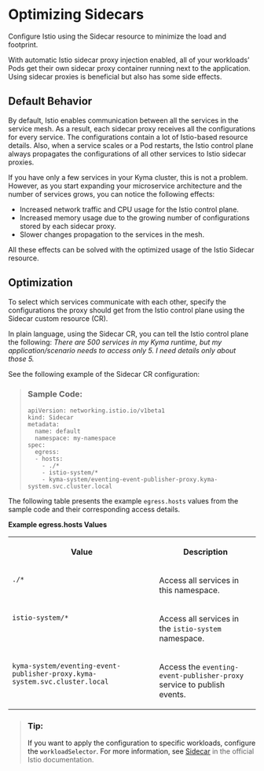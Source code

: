 <!-- loio8f4471de8a0d433aa9f688e599cfe2c0 -->

# Optimizing Sidecars

Configure Istio using the Sidecar resource to minimize the load and footprint.

With automatic Istio sidecar proxy injection enabled, all of your workloads’ Pods get their own sidecar proxy container running next to the application. Using sidecar proxies is beneficial but also has some side effects.



<a name="loio8f4471de8a0d433aa9f688e599cfe2c0__section_xwz_15p_tdc"/>

## **Default Behavior**

By default, Istio enables communication between all the services in the service mesh. As a result, each sidecar proxy receives all the configurations for every service. The configurations contain a lot of Istio-based resource details. Also, when a service scales or a Pod restarts, the Istio control plane always propagates the configurations of all other services to Istio sidecar proxies.

If you have only a few services in your Kyma cluster, this is not a problem. However, as you start expanding your microservice architecture and the number of services grows, you can notice the following effects:

-   Increased network traffic and CPU usage for the Istio control plane.
-   Increased memory usage due to the growing number of configurations stored by each sidecar proxy.
-   Slower changes propagation to the services in the mesh.

All these effects can be solved with the optimized usage of the Istio Sidecar resource.



<a name="loio8f4471de8a0d433aa9f688e599cfe2c0__section_uqr_25p_tdc"/>

## **Optimization**

To select which services communicate with each other, specify the configurations the proxy should get from the Istio control plane using the Sidecar custom resource \(CR\).

In plain language, using the Sidecar CR, you can tell the Istio control plane the following: *There are 500 services in my Kyma runtime, but my application/scenario needs to access only 5. I need details only about those 5.*

See the following example of the Sidecar CR configuration:

> ### Sample Code:  
> ```
> apiVersion: networking.istio.io/v1beta1
> kind: Sidecar
> metadata:
>   name: default
>   namespace: my-namespace
> spec:
>   egress:
>   - hosts:
>     - ./*
>     - istio-system/*
>     - kyma-system/eventing-event-publisher-proxy.kyma-system.svc.cluster.local
> ```

The following table presents the example `egress.hosts` values from the sample code and their corresponding access details.

**Example egress.hosts Values**


<table>
<tr>
<th valign="top">

Value

</th>
<th valign="top">

Description

</th>
</tr>
<tr>
<td valign="top">

`./*`

</td>
<td valign="top">

Access all services in this namespace.

</td>
</tr>
<tr>
<td valign="top">

`istio-system/*`

</td>
<td valign="top">

Access all services in the `istio-system` namespace.

</td>
</tr>
<tr>
<td valign="top">

`kyma-system/eventing-event-publisher-proxy.kyma-system.svc.cluster.local`

</td>
<td valign="top">

Access the `eventing-event-publisher-proxy` service to publish events.

</td>
</tr>
</table>

> ### Tip:  
> If you want to apply the configuration to specific workloads, configure the `workloadSelector`. For more information, see [Sidecar](https://istio.io/latest/docs/reference/config/networking/sidecar/) in the official Istio documentation.

